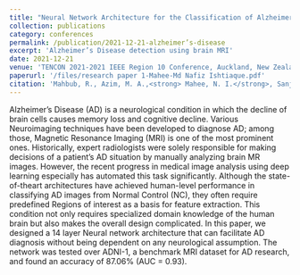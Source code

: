 ```yaml
---
title: "Neural Network Architecture for the Classification of Alzheimer’s Disease from Brain MRI"
collection: publications
category: conferences
permalink: /publication/2021-12-21-alzheimer’s-disease
excerpt: 'Alzheimer’s Disease detection using brain MRI'
date: 2021-12-21
venue: 'TENCON 2021-2021 IEEE Region 10 Conference, Auckland, New Zealand'
paperurl: '/files/research paper 1-Mahee-Md Nafiz Ishtiaque.pdf'
citation: 'Mahbub, R., Azim, M. A.,<strong> Mahee, N. I.</strong>, Sanjid, Z. I., Reza, K. M., & Parvez, M. Z.'
---
```


Alzheimer’s Disease (AD) is a neurological condition in which the decline of brain cells causes memory loss and cognitive decline. Various Neuroimaging techniques have been developed to diagnose AD; among those, Magnetic Resonance Imaging (MRI) is one of the most prominent ones. Historically, expert radiologists were solely responsible for making decisions of a patient’s AD situation by manually analyzing brain MR images. However, the recent progress in medical image analysis using deep learning especially has automated this task significantly. Although the state-of-theart architectures have achieved human-level performance in classifying AD images from Normal Control (NC), they often require predefined Regions of interest as a basis for feature extraction. This condition not only requires specialized domain knowledge of the human brain but also makes the overall design complicated. In this paper, we designed a 14 layer Neural network architecture that can facilitate AD diagnosis without being dependent on any neurological assumption. The network was tested over ADNI-1, a benchmark MRI dataset for AD research, and found an accuracy of 87.06% (AUC = 0.93).

